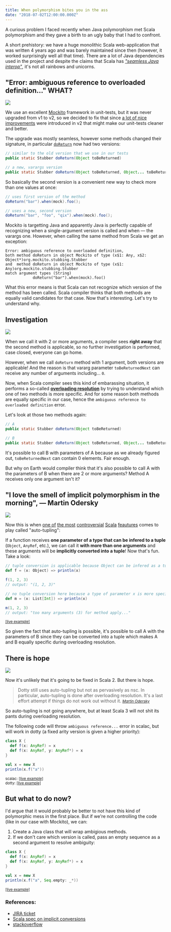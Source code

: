 ```yaml
---
title: When polymorphism bites you in the ass
date: "2018-07-02T12:00:00.000Z"
---
```


A curious problem I faced recently when Java polymorphism met Scala polymorphism and they gave a birth to an ugly baby that I had to confront.

A short prehistory: we have a huge monolithic Scala web-application that was written 4 years ago and was barely maintained since then (however, it worked surprisingly well all that time). There are a lot of Java dependencies used in the project and despite the claims that Scala has [_"seamless Java interop"_](https://www.scala-lang.org/), it's not all rainbows and unicorns.

## "Error: ambiguous reference to overloaded definition..." WHAT?

![](swanson.jpg)

We use an excellent [Mockito](http://site.mockito.org/) framework in unit-tests, but it was never upgraded from v1 to v2, so we decided to fix that since [a lot of nice improvements](https://github.com/mockito/mockito/wiki/What%27s-new-in-Mockito-2) were introduced in v2 that might make our unit-tests cleaner and better.

The upgrade was mostly seamless, however some methods changed their signature, in particular [`doReturn`](https://static.javadoc.io/org.mockito/mockito-core/2.19.0/org/mockito/Mockito.html#doReturn-java.lang.Object-) now had two versions:

```java
// similar to the old version that we use in our tests
public static Stubber doReturn(Object toBeReturned)

// a new, varargs version
public static Stubber doReturn(Object toBeReturned, Object... toBeReturnedNext)
```

So basically the second version is a convenient new way to check more than one values at once:

```java
// uses first version of the method
doReturn("bar").when(mock).foo();

// uses a new, second version
doReturn("bar", "foo", "qix").when(mock).foo();
```

Mockito is targetting Java and apparently Java is perfectly capable of recognizing when a single-argument version is called and when — the varargs one. However, when calling the same method from Scala we get an exception:

```
Error: ambiguous reference to overloaded definition,
both method doReturn in object Mockito of type (x$1: Any, x$2: Object*)org.mockito.stubbing.Stubber
and  method doReturn in object Mockito of type (x$1: Any)org.mockito.stubbing.Stubber
match argument types (String)
            doReturn("bar").when(mock).foo()
```

What this error means is that Scala can not recognize which version of the method has been called. Scala compiler thinks that both methods are equally valid candidates for that case. Now that's interesting. Let's try to understand why.

## Investigation

![](poirot.jpg)

When we call it with 2 or more arguments, a compiler sees **right away** that the second method is applicable, so no further investigation is performed, case closed, everyone can go home.

However, when we call `doReturn` method with 1 argument, both versions are applicable! And the reason is that vararg parameter `toBeReturnedNext` can receive any number of arguments including... `0`.

Now, when Scala compiler sees this kind of embarassing situation, it performs a so-called **[overloading resolution](https://www.scala-lang.org/files/archive/spec/2.12/06-expressions.html#overloading-resolution)** by trying to understand which one of two methods is more specific. And for some reason both methods are equally specific in our case, hence the `ambiguous reference to overloaded definition` error.

Let's look at those two methods again:

```java
// A
public static Stubber doReturn(Object toBeReturned)

// B
public static Stubber doReturn(Object toBeReturned, Object... toBeReturnedNext)
```

It's possible to call B with parameters of A because as we already figured out, `toBeReturnedNext` can contain 0 elements. Fair enough.

But why on Earth would compiler think that it's also possible to call A with the parameters of B when there are 2 or more arguments? Method A receives only one argument isn't it?

## "I love the smell of implicit polymorphism in the morning", — Martin Odersky

![](napalm.jpg)

Now this is when [one of](https://github.com/scala/scala-dev/issues/496) [the most](https://issues.scala-lang.org/browse/SI-3583) [controversial](https://groups.google.com/forum/#!topic/scala-debate/2fPsj1q-CXg) [Scala](https://github.com/scala/bug/issues/3583) [feautures](https://contributors.scala-lang.org/t/lets-drop-auto-tupling/1799) comes to play called "auto-tupling":

If a function receives **one parameter of a type that can be infered to a tuple** (`Object`, `AnyRef`, etc.), we can call it **with more than one arguments** and these arguments will be **implicitly converted into a tuple**! Now that's fun. Take a look:

```scala
// tuple conversion is applicable because Object can be infered as a tuple
def f = (x: Object) => println(x)

f(1, 2, 3)
// output: "(1, 2, 3)"

// no tuple conversion here because a type of parameter x is more specific and can not be a tuple
def m = (x: List[Int]) => println(x)

m(1, 2, 3)
// output: "too many arguments (3) for method apply..."
```
<small>[[live example]](https://scastie.scala-lang.org/mistadikay/yorHmKzARdC4IKF5N6qMxw/4)</small>

So given the fact that auto-tupling is possible, it's possible to call A with the parameters of B since they can be converted into a tuple which makes A and B equally specific during overloading resolution.

## There is hope

![](hope.jpg)

Now it's unlikely that it's going to be fixed in Scala 2. But there is hope.

> Dotty still uses auto-tupling but not as pervasively as nsc. In particular, auto-tupling is done after overloading resolution. It's a last effort attempt if things do not work out without it.
> <cite><small>[Martin Odersky](https://issues.scala-lang.org/browse/SI-2991?focusedCommentId=73778&page=com.atlassian.jira.plugin.system.issuetabpanels%3Acomment-tabpanel#comment-73778)</small></cite>

So auto-tupling is not going anywhere, but at least Scala 3 will not shit its pants during overloading resolution.

The following code will throw `ambiguous reference...` error in scalac, but will work in dotty (a fixed arity version is given a higher priority):

```scala
class X {
  def f(x: AnyRef) = x
  def f(x: AnyRef, y: AnyRef*) = x
}

val x = new X
println(x.f("a"))
```
<small>scalac: [[live example]](https://scastie.scala-lang.org/mistadikay/YhYi4frSTaCFql5mmIW8CQ/2)</small><br/>
<small>dotty: [[live example]](https://scastie.scala-lang.org/mistadikay/LlqHuNDRTcq30VALXW61Mg/2)</small>

## But what to do now?

I'd argue that it would probably be better to not have this kind of polymorphic mess in the first place. But if we're not controlling the code (like in our case with Mockito), we can:

1. Create a Java class that will wrap ambigious methods.
2. If we don't care which version is called, pass an empty sequence as a second argument to resolve ambiguity:

```scala
class X {
  def f(x: AnyRef) = x
  def f(x: AnyRef, y: AnyRef*) = x
}

val x = new X
println(x.f("a", Seq.empty: _*))
```
<small>[[live example]](https://scastie.scala-lang.org/mistadikay/Kn2HIzFoTXO4LcrHi6ApFg/4)</small>

### References: 
* [JIRA ticket](https://issues.scala-lang.org/browse/SI-2991?orig=1)
* [Scala spec on implicit conversions](https://www.scala-lang.org/files/archive/spec/2.12/06-expressions.html#implicit-conversions)
* [stackoverflow](https://stackoverflow.com/questions/2159248/spurious-ambiguous-reference-error-in-scala-2-7-7-compiler-interpreter/2161551#2161551)
